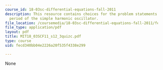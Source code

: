 ```yaml
---
course_id: 18-03sc-differential-equations-fall-2011
description: This resource contains choices for the problem statements related to
  period of the simple harmonic oscillator.
file_location: /coursemedia/18-03sc-differential-equations-fall-2011/fecd340bb04e2226a20f535f4338e299_MIT18_03SCF11_s12_3quizc.pdf
file_type: application/pdf
layout: pdf
title: MIT18_03SCF11_s12_3quizc.pdf
type: course
uid: fecd340bb04e2226a20f535f4338e299

---
```

None